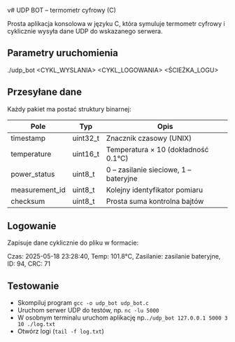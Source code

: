 v# UDP BOT – termometr cyfrowy (C)

Prosta aplikacja konsolowa w języku C, która symuluje termometr cyfrowy i cyklicznie wysyła dane UDP do wskazanego serwera.

## Parametry uruchomienia

./udp_bot <IP> <PORT> <CYKL_WYSLANIA> <CYKL_LOGOWANIA> <ŚCIEŻKA_LOGU>

## Przesyłane dane

Każdy pakiet ma postać struktury binarnej:

| Pole           | Typ        | Opis                                      |
|----------------|------------|-------------------------------------------|
| timestamp      | uint32_t   | Znacznik czasowy (UNIX)                   |
| temperature    | uint16_t   | Temperatura × 10 (dokładność 0.1°C)       |
| power_status   | uint8_t    | 0 – zasilanie sieciowe, 1 – bateryjne     |
| measurement_id | uint8_t    | Kolejny identyfikator pomiaru             |
| checksum       | uint8_t    | Prosta suma kontrolna bajtów              |

## Logowanie

Zapisuje dane cyklicznie do pliku w formacie:

Czas: 2025-05-18 23:28:40, Temp: 101.8°C, Zasilanie: zasilanie bateryjne, ID: 94, CRC: 71

## Testowanie

- Skompiluj program `gcc -o udp_bot udp_bot.c`
- Uruchom serwer UDP do testów, np. `nc -lu 5000`
- W osobnym terminalu uruchom aplikację np.`./udp_bot 127.0.0.1 5000 3 10 ./log.txt`
- Otwórz logi (`tail -f log.txt`)

